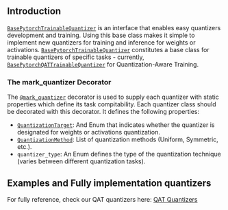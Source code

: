 ## Introduction

[`BasePytorchTrainableQuantizer`](./base_pytorch_quantizer.py) is an interface that enables easy quantizers development and training. 
Using this base class makes it simple to implement new quantizers for training and inference for weights or activations.
[`BasePytorchTrainableQuantizer`](./base_pytorch_quantizer.py) constitutes a base class for trainable quantizers of specific tasks - currently, [`BasePytorchQATTrainableQuantizer`](../../qat/pytorch/quantizer/base_pytorch_qat_quantizer.py) for Quantization-Aware Training.

### The mark_quantizer Decorator
The [`@mark_quantizer`](../inferable_infrastructure/common/base_inferable_quantizer.py) decorator is used to supply each quantizer with static properties which define its task compitability. Each quantizer class should be decorated with this decorator. It defines the following properties:
 - [`QuantizationTarget`](../inferable_infrastructure/common/base_inferable_quantizer.py): And Enum that indicates whether the quantizer is designated for weights or activations quantization.
 - [`QuantizationMethod`](../../core/common/target_platform/op_quantization_config.py): List of quantization methods (Uniform, Symmetric, etc.).
 - `quantizer_type`: An Enum defines the type of the quantization technique (varies between different quantization tasks).

## Examples and Fully implementation quantizers
For fully reference, check our QAT quantizers here:
[QAT Quantizers](../../qat/pytorch)
